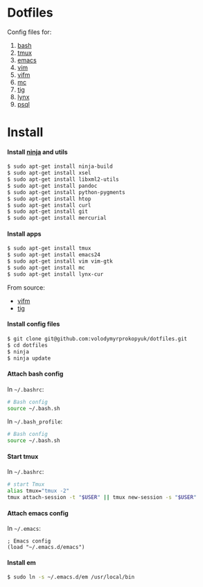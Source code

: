 # Dotfiles

Config files for:

1. [bash](http://www.gnu.org/software/bash/)
1. [tmux](http://tmux.github.io/)
1. [emacs](http://www.gnu.org/software/emacs/)
1. [vim](http://www.vim.org/)
1. [vifm](http://vifm.info/)
1. [mc](https://www.midnight-commander.org/)
1. [tig](https://github.com/jonas/tig)
1. [lynx](http://lynx.invisible-island.net/lynx.html)
1. [psql](http://www.postgresql.org/docs/9.4/static/app-psql.html)

# Install

#### Install [ninja](https://martine.github.io/ninja/) and utils

```bash
$ sudo apt-get install ninja-build
$ sudo apt-get install xsel
$ sudo apt-get install libxml2-utils
$ sudo apt-get install pandoc
$ sudo apt-get install python-pygments
$ sudo apt-get install htop
$ sudo apt-get install curl
$ sudo apt-get install git
$ sudo apt-get install mercurial
```

#### Install apps

```bash
$ sudo apt-get install tmux
$ sudo apt-get install emacs24
$ sudo apt-get install vim vim-gtk
$ sudo apt-get install mc
$ sudo apt-get install lynx-cur
```
From source:

- [vifm](http://vifm.info/)
- [tig](https://github.com/jonas/tig)

#### Install config files

```bash
$ git clone git@github.com:volodymyrprokopyuk/dotfiles.git
$ cd dotfiles
$ ninja
$ ninja update
```

#### Attach bash config

In `~/.bashrc`:
```bash
# Bash config
source ~/.bash.sh
```

In `~/.bash_profile`:
```bash
# Bash config
source ~/.bash.sh
```

#### Start tmux

In `~/.bashrc`:
```bash
# start Tmux
alias tmux="tmux -2"
tmux attach-session -t "$USER" || tmux new-session -s "$USER"
```

#### Attach emacs config

In `~/.emacs`:
```elisp
; Emacs config
(load "~/.emacs.d/emacs")
```

#### Install em

```bash
$ sudo ln -s ~/.emacs.d/em /usr/local/bin
```
